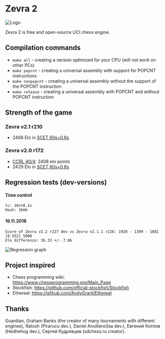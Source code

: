 # Zevra 2

![Logo](https://s8.hostingkartinok.com/uploads/images/2018/11/4294efcd52c48d08915a9a2fc643f978.png)

Zevra 2 is free and open-source UCI chess engine.

## Compilation commands

+ `make all` - creating a version optimized for your CPU (will not work on other PCs)
+ `make popcnt` - creating a universal assembly with support for POPCNT instructions
+ `make nonpopcnt` - creating a universal assembly without the support of the POPCNT instruction
+ `make release` - creating a universal assembly with POPCNT and without POPCNT instruction

## Strength of the game

### Zevra v2.1 r210

+ 2468 Elo in [SCET 60s+0.6s](https://sites.google.com/view/scet-testing/zevra)

### Zevra v2.0 r172

+ [CCRL 40/4](http://www.computerchess.org.uk/ccrl/404/cgi/engine_details.cgi?print=Details&each_game=1&eng=Zevra%202.0%20r172%2064-bit#Zevra_2_0_r172_64-bit): 2408 elo points
+ 2429 Elo in [SCET 60s+0.6s](https://sites.google.com/view/scet-testing/zevra)


## Regression tests (dev-versions)
#### Time control
```
tc: 10s+0.1s
Hash: 16mb
```

#### 19.11.2018
```
Score of Zevra v2.2 r227 dev vs Zevra v2.1.1 r216: 1920 - 1399 - 1681  [0.552] 5000
Elo difference: 36.33 +/- 7.86
```

![Regression graph](https://s8.hostingkartinok.com/uploads/images/2018/11/dea76a4e813452134e406433bf0ceb60.png)

## Project inspired
+ Chess programming wiki: https://www.chessprogramming.org/Main_Page
+ Stockfish: https://github.com/official-stockfish/Stockfish
+ Ethereal: https://github.com/AndyGrant/Ethereal

## Thanks
Guardian, Graham Banks (the creator of many tournaments with
different engines), Ratosh (Pirarucu dev.), Daniel Anulliero(Isa dev.),
Евгений Котлов (Hedhehog dev.), Сергей Кудрявцев (sdchess.ru creator).
